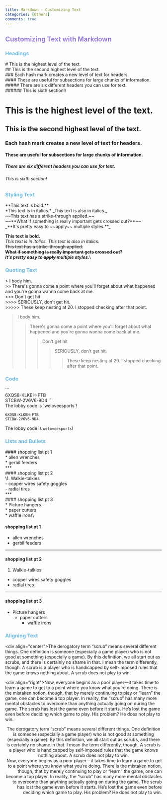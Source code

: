 ```yaml
---
title: Markdown - Customizing Text
categories: [Others]
comments: true
---
```


## <font color= 977FD7> Customizing Text with Markdown</font>
### <font color= 6FBCE1> Headings</font>

\# This is the highest level of the text.\
\## This is the second highest level of the text.\
\### Each hash mark creates a new level of text for headers.\
\#### These are useful for subsections for large chunks of information.\
\##### There are six different headers you can use for text.\
\###### This is sixth section!\

# This is the highest level of the text.
## This is the second highest level of the text.
### Each hash mark creates a new level of text for headers.
#### These are useful for subsections for large chunks of information.
##### There are six different headers you can use for text.
###### This is sixth section!

### <font color= 6FBCE1> Styling Text</font>

\*\*This text is bold.\*\*\
\*This text is in italics.\* \_This text is also in italics.\_\
\~\~This text has a strike-through applied.\~\~\
\~\~\*\*What if something is really important gets crossed out?\*\*\~\~\
\_\*\*It's pretty easy to \~\~apply\~\~ multiple styles.\*\*\_

**This text is bold.**\
*This text is in italics.* _This text is also in italics._\
~~This text has a strike-through applied.~~\
~~**What if something is really important gets crossed out?**~~\
_**It's pretty easy to ~~apply~~ multiple styles.**_\


### <font color= 6FBCE1> Quoting Text</font>


\> I body him.\
\>\> There's gonna come a point where you'll forget about what happened and you're gonna wanna come back at me.\
\>>> Don't get hit\
\>>>> SERIOUSLY, don't get hit.\
\>>>>> These keep nesting at 20. I stopped checking after that point.

> I body him.
>> There's gonna come a point where you'll forget about what happened and you're gonna wanna come back at me.
>>> Don't get hit
>>>> SERIOUSLY, don't get hit.
>>>>> These keep nesting at 20. I stopped checking after that point.


### <font color= 6FBCE1> Code</font>

\`\`\`\
6XQS8-KLKEH-FTB\
STCBW-2V6V6-9D4
\`\`\`\
The lobby code is \`weloveesports\`!

```
6XQS8-KLKEH-FTB
STCBW-2V6V6-9D4
```

The lobby code is `weloveesports`!


### <font color= 6FBCE1> Lists and Bullets</font>
\#### shopping list pt 1\
\* allen wrenches\
\* gerbil feeders\
\*\*\*\
\#### shopping list pt 2\
\1. Walkie-talkies\
\- copper wires safety goggles\
\- radial tires\
\*\*\*\
\#### shopping list pt 3\
\* Picture hangers\
	\* paper cutters\
		\* waffle irons\


#### shopping list pt 1
* allen wrenches
* gerbil feeders

*********
#### shopping list pt 2
1. Walkie-talkies
- copper wires safety goggles
- radial tires

*********
#### shopping list pt 3
* Picture hangers
	* paper cutters
		* waffle irons


### <font color= 6FBCE1> Aligning Text</font>

\<div align="center">The derogatory term “scrub” means several different things. One definition is someone (especially a game player) who is not good at something (especially a game). By this definition, we all start out as scrubs, and there is certainly no shame in that. I mean the term differently, though. A scrub is a player who is handicapped by self-imposed rules that the game knows nothing about. A scrub does not play to win.</div>

\<div align="right">Now, everyone begins as a poor player—it takes time to learn a game to get to a point where you know what you’re doing. There is the mistaken notion, though, that by merely continuing to play or “learn” the game, one can become a top player. In reality, the “scrub” has many more mental obstacles to overcome than anything actually going on during the game. The scrub has lost the game even before it starts. He’s lost the game even before deciding which game to play. His problem? He does not play to win.</div>


<div align="center">The derogatory term “scrub” means several different things. One definition is someone (especially a game player) who is not good at something (especially a game). By this definition, we all start out as scrubs, and there is certainly no shame in that. I mean the term differently, though. A scrub is a player who is handicapped by self-imposed rules that the game knows nothing about. A scrub does not play to win.</div>

<div align="right">Now, everyone begins as a poor player—it takes time to learn a game to get to a point where you know what you’re doing. There is the mistaken notion, though, that by merely continuing to play or “learn” the game, one can become a top player. In reality, the “scrub” has many more mental obstacles to overcome than anything actually going on during the game. The scrub has lost the game even before it starts. He’s lost the game even before deciding which game to play. His problem? He does not play to win.</div>

